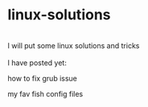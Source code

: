 # linux-solutions
\
I will put some linux solutions and tricks\
\
I have posted yet:

  how to fix grub issue
  
  my fav fish config files
